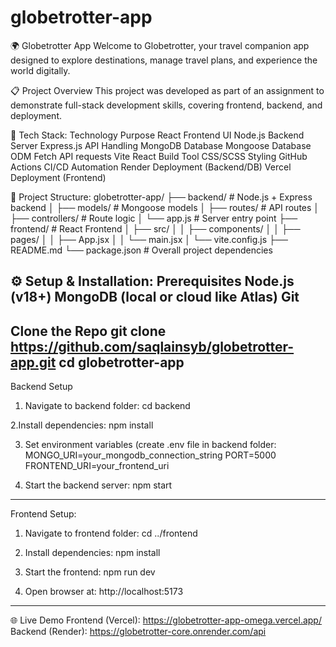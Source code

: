 # globetrotter-app

🌍 Globetrotter App
Welcome to Globetrotter, your travel companion app designed to explore destinations, manage travel plans, and experience the world digitally.

📋 Project Overview
This project was developed as part of an assignment to demonstrate full-stack development skills, covering frontend, backend, and deployment.

🚀 Tech Stack:
Technology	Purpose
React	Frontend UI
Node.js	Backend Server
Express.js	API Handling
MongoDB	Database
Mongoose	Database ODM
Fetch	API requests
Vite	React Build Tool
CSS/SCSS	Styling
GitHub Actions	CI/CD Automation
Render	Deployment (Backend/DB)
Vercel	Deployment (Frontend)


📂 Project Structure:
globetrotter-app/
├── backend/         # Node.js + Express backend
│   ├── models/      # Mongoose models
│   ├── routes/      # API routes
│   ├── controllers/ # Route logic
│   └── app.js       # Server entry point
├── frontend/        # React Frontend
│   ├── src/
│   │   ├── components/
│   │   ├── pages/
│   │   ├── App.jsx
│   │   └── main.jsx
│   └── vite.config.js
├── README.md
└── package.json     # Overall project dependencies



⚙️ Setup & Installation: 
Prerequisites
Node.js (v18+)
MongoDB (local or cloud like Atlas)
Git
-------------------------------------------------------------------------
Clone the Repo
git clone https://github.com/saqlainsyb/globetrotter-app.git
cd globetrotter-app
------------------------------------------------------------------------

Backend Setup
1. Navigate to backend folder: cd backend

2.Install dependencies: npm install

3. Set environment variables (create .env file in backend folder:
MONGO_URI=your_mongodb_connection_string
PORT=5000
FRONTEND_URI=your_frontend_uri

4. Start the backend server: npm start
-------------------------------------------------------------------------

Frontend Setup:
1. Navigate to frontend folder: cd ../frontend

2. Install dependencies: npm install

3. Start the frontend: npm run dev

4. Open browser at: http://localhost:5173

--------------------------------------------------------------------------

🌐 Live Demo
Frontend (Vercel): https://globetrotter-app-omega.vercel.app/
Backend (Render): https://globetrotter-core.onrender.com/api


